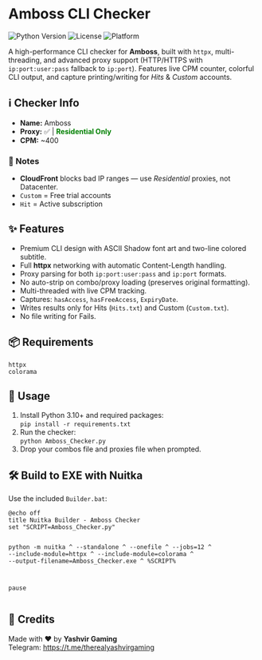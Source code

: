 <h1>Amboss CLI Checker</h1>

<p>
  <img src="https://img.shields.io/badge/Python-3.10+-blue" alt="Python Version">
  <img src="https://img.shields.io/badge/License-MIT-green" alt="License">
  <img src="https://img.shields.io/badge/Platform-Windows-lightgrey" alt="Platform">
</p>

<p>A high-performance CLI checker for <strong>Amboss</strong>, built with <code>httpx</code>, multi-threading, and advanced proxy support (HTTP/HTTPS with <code>ip:port:user:pass</code> fallback to <code>ip:port</code>). Features live CPM counter, colorful CLI output, and capture printing/writing for <em>Hits</em> &amp; <em>Custom</em> accounts.</p>

<h2>ℹ️ Checker Info</h2>
<ul>
  <li><strong>Name:</strong> Amboss</li>
  <li><strong>Proxy:</strong> ✅ | <span style="color:green;font-weight:bold;">Residential Only</span></li>
  <li><strong>CPM:</strong> ~400</li>
</ul>

<h3>📝 Notes</h3>
<ul>
  <li><strong>CloudFront</strong> blocks bad IP ranges — use <em>Residential</em> proxies, not Datacenter.</li>
  <li><code>Custom</code> = Free trial accounts</li>
  <li><code>Hit</code> = Active subscription</li>
</ul>

<h2>✨ Features</h2>
<ul>
  <li>Premium CLI design with ASCII Shadow font art and two-line colored subtitle.</li>
  <li>Full <strong>httpx</strong> networking with automatic Content-Length handling.</li>
  <li>Proxy parsing for both <code>ip:port:user:pass</code> and <code>ip:port</code> formats.</li>
  <li>No auto-strip on combo/proxy loading (preserves original formatting).</li>
  <li>Multi-threaded with live CPM tracking.</li>
  <li>Captures: <code>hasAccess</code>, <code>hasFreeAccess</code>, <code>ExpiryDate</code>.</li>
  <li>Writes results only for Hits (<code>Hits.txt</code>) and Custom (<code>Custom.txt</code>).</li>
  <li>No file writing for Fails.</li>
</ul>

<h2>📦 Requirements</h2>
<pre><code>httpx
colorama
</code></pre>

<h2>🚀 Usage</h2>
<ol>
  <li>Install Python 3.10+ and required packages:<br>
    <code>pip install -r requirements.txt</code>
  </li>
  <li>Run the checker:<br>
    <code>python Amboss_Checker.py</code>
  </li>
  <li>Drop your combos file and proxies file when prompted.</li>
</ol>

<h2>🛠 Build to EXE with Nuitka</h2>
<p>Use the included <code>Builder.bat</code>:</p>
<pre><code>@echo off
title Nuitka Builder - Amboss Checker
set "SCRIPT=Amboss_Checker.py"

python -m nuitka ^
--standalone ^
--onefile ^
--jobs=12 ^
--include-module=httpx ^
--include-module=colorama ^
--output-filename=Amboss_Checker.exe ^
%SCRIPT%

pause
</code></pre>

<h2>💬 Credits</h2>
<p>
Made with ❤️ by <strong>Yashvir Gaming</strong><br>
Telegram: <a href="https://t.me/therealyashvirgaming" target="_blank">https://t.me/therealyashvirgaming</a>
</p>
